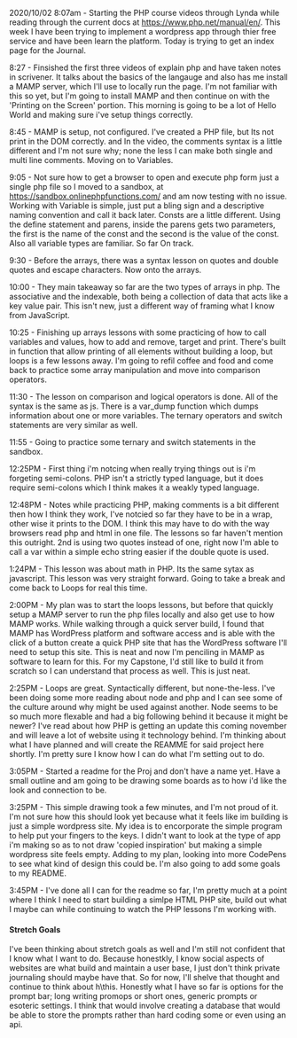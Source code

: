 2020/10/02
8:07am - Starting the PHP course videos through Lynda while reading through the current docs at https://www.php.net/manual/en/.
This week I have been trying to implement a wordpress app through thier free service and have been learn the platform. Today is
trying to get an index page for the Journal.

8:27 - Finsished the first three videos of explain php and have taken notes in scrivener. It talks about the basics of the langauge and also has me install a MAMP server, which I'll use to locally run the page. I'm not familiar with this so yet, but I'm going to install MAMP and then continue on with the 'Printing on the Screen' portion. This morning is going to be a lot of Hello World and making sure i've setup things correctly.

8:45 - MAMP is setup, not configured. I've created a PHP file, but Its not print in the DOM correctly. and In the video, the comments syntax is a little different and I'm not sure why; none the less I can make both single and multi line comments. Moving on to Variables.

9:05 - Not sure how to get a browser to open and execute php form just a single php file so I moved to a sandbox, at https://sandbox.onlinephpfunctions.com/ and am now testing with no issue. Working with Variable is simple, just put a bling sign and a descriptive naming convention and call it back later. Consts are a little different. Using the define statement and parens, inside the parens gets two parameters, the first is the name of the const and the second is the value of the const. Also all variable types are familiar. So far On track.

9:30 - Before the arrays, there was a syntax lesson on quotes and double quotes and escape characters. Now onto the arrays.

10:00 - They main takeaway so far are the two types of arrays in php. The associative and the indexable, both being a collection of data that acts like a key value pair. This isn't new, just a different way of framing what I know from JavaScript.

10:25 - Finishing up arrays lessons with some practicing of how to call variables and values, how to add and remove, target and print. There's built in function that allow printing of all elements without building a loop, but loops is a few lessons away. I'm going to refil coffee and food and come back to practice some array manipulation and move into comparison operators.

11:30 - The lesson on comparison and logical operators is done. All of the syntax is the same as js. There is a var_dump function which dumps information about one or more variables. The ternary operators and switch statements are very similar as well.

11:55 - Going to practice some ternary and switch statements in the sandbox.

12:25PM - First thing i'm notcing when really trying things out is i'm forgeting semi-colons. PHP isn't a strictly typed language, but it does require semi-colons which I think makes it a weakly typed language.

12:48PM - Notes while practicing PHP, making comments is a bit different then how I think they work, I've notcied so far they have to be in a <?php ?> wrap, other wise it prints to the DOM. I think this may have to do with the way browsers read php and html in one file. The lessons so  far haven't mention this outright. 2nd is using two quotes instead of one, right now I'm able to call a var within a simple echo string easier if the double quote is used.

1:24PM - This lesson was about math in PHP. Its the same sytax as javascript. This lesson was very straight forward. Going to take a break and come back to Loops for real this time.

2:00PM - My plan was to start the loops lessons, but before that quickly setup a MAMP server to run the php files locally and also get use to how MAMP works. While walking through a quick server build, I found that MAMP has WordPress platform and software access and is able with the click of a button create a quick PHP site that has the WordPress software I'll need to setup this site. This is neat and now I'm penciling in MAMP as software to learn for this. For my Capstone, I'd still like to build it from scratch so I can understand that process as well. This is just neat.

2:25PM - Loops are great. Syntactically different, but none-the-less. I've been doing some more reading about node and php and I can see some of the culture around why might be used against another. Node seems to be so much more flexable and had a big following behind it because it might be newer? I've read about how PHP is getting an update this coming november and will leave a lot of website using it technology behind. I'm thinking about what I have planned and will create the REAMME for said project here shortly. I'm pretty sure I know how I can do what I'm setting out to do.

3:05PM - Started a readme for the Proj and don't have a name yet. Have a small outline and am going to be drawing some boards as to how i'd like the look and connection to be.

3:25PM - This simple drawing took a few minutes, and I'm not proud of it. I'm not sure how this should look yet because what it feels like im building is just a simple wordpress site. My idea is to encorporate the simple program to help put your fingers to the keys. I didn't want to look at the type of app i'm making so as to not draw 'copied inspiration' but making a simple wordpress site feels empty. Adding to my plan, looking into more CodePens to see what kind of design this could be. I'm also going to add some goals to my README.

3:45PM - I've done all I can for the readme so far, I'm pretty much at a point where I think I need to start building a simlpe HTML PHP site, build out what I maybe can while continuing to watch the PHP lessons I'm working with.

#### Stretch Goals

I've been thinking about stretch goals as well and I'm still not confident that I know what I want to do. Because honestkly, I know social aspects of websites are what build and maintain a user base, I just don't think private journaling should maybe have that. So for now, I'll shelve that thought and continue to think about h\this.
Honestly what I have so far is options for the prompt bar; long writing promops or short ones, generic prompts or esoteric settings. I think that would involve creating a database that would be able to store the prompts rather than hard coding some or even using an api.
